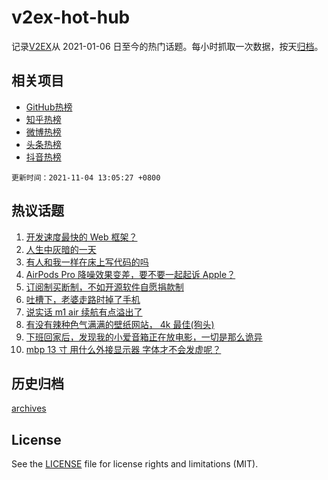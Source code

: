 # v2ex-hot-hub

 记录[V2EX](https://www.v2ex.com/)从 2021-01-06 日至今的热门话题。每小时抓取一次数据，按天[归档](archives)。
 
 ## 相关项目

- [GitHub热榜](https://github.com/lonnyzhang423/github-hot-hub)
- [知乎热榜](https://github.com/lonnyzhang423/zhihu-hot-hub)
- [微博热榜](https://github.com/lonnyzhang423/weibo-hot-hub)
- [头条热榜](https://github.com/lonnyzhang423/toutiao-hot-hub)
- [抖音热榜](https://github.com/lonnyzhang423/douyin-hot-hub)


 `更新时间：2021-11-04 13:05:27 +0800`

## 热议话题

1. [开发速度最快的 Web 框架？](https://www.v2ex.com/t/812812)
1. [人生中灰暗的一天](https://www.v2ex.com/t/812784)
1. [有人和我一样在床上写代码的吗](https://www.v2ex.com/t/812872)
1. [AirPods Pro 降噪效果变差，要不要一起起诉 Apple？](https://www.v2ex.com/t/812705)
1. [订阅制买断制，不如开源软件自愿捐款制](https://www.v2ex.com/t/812823)
1. [吐槽下，老婆走路时掉了手机](https://www.v2ex.com/t/812853)
1. [说实话 m1 air 续航有点溢出了](https://www.v2ex.com/t/812721)
1. [有没有辣种色气满满的壁纸网站， 4k 最佳(狗头)](https://www.v2ex.com/t/812914)
1. [下班回家后，发现我的小爱音箱正在放电影，一切是那么诡异](https://www.v2ex.com/t/812859)
1. [mbp 13 寸 用什么外接显示器 字体才不会发虚呢？](https://www.v2ex.com/t/812781)

## 历史归档

[archives](archives)

## License

See the [LICENSE](LICENSE) file for license rights and limitations (MIT).
